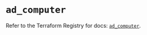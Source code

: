 # `ad_computer`

Refer to the Terraform Registry for docs: [`ad_computer`](https://registry.terraform.io/providers/hashicorp/ad/0.4.4/docs/resources/computer).
